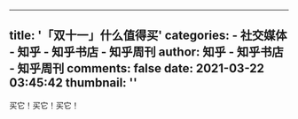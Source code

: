 
---
title: '「双十一」什么值得买'
categories: 
    - 社交媒体
    - 知乎 - 知乎书店 - 知乎周刊
author: 知乎 - 知乎书店 - 知乎周刊
comments: false
date: 2021-03-22 03:45:42
thumbnail: ''
---

<div>   
买它！买它！买它！  
</div>
            